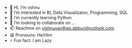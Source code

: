 - 👋 Hi, I’m vshnu
- 👀 I’m interested in BI, Data Visualizaion, Programming, SQL
- 🌱 I’m currently learning Python
- 💞️ I’m looking to collaborate on ...
- 📫 Reachme on vishnuvardhan.abburi@outlook.com
- 😄 Pronouns: He/Him
- ⚡ Fun fact: I am Lazy

<!---
vshnu-BLUE/vshnu-BLUE is a ✨ special ✨ repository because its `README.md` (this file) appears on your GitHub profile.
You can click the Preview link to take a look at your changes.
--->
